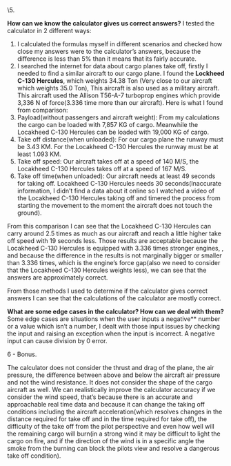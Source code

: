 
\5.

**How can we know the calculator gives us correct answers?** I tested the calculator in 2 different ways:

1. I calculated the formulas myself in different scenarios and checked how close my answers were to the calculator’s answers, because the difference is less than 5% than it means that its fairly accurate.
1. I searched the internet for data about cargo planes take off, firstly I needed to find a similar aircraft to our cargo plane. I found the **Lockheed C-130 Hercules**, which weights 34.38 Ton (Very close to our aircraft which weights 35.0 Ton), This aircraft is also used as a military aircraft. This aircraft used the Allison T56-A-7 turboprop engines which provide 3,336 N of force(3.336 time more than our aircraft). Here is what I found from comparison:
1. Payload(without passengers and aircraft weight): From my calculations the cargo can be loaded with 7,857 KG of cargo. Meanwhile the Locakheed C-130 Hercules can be loaded with 19,000 KG of cargo.
1. Take off distance(when unloaded):  For our cargo plane the runway must be 3.43 KM. For the Locakheed C-130 Hercules the runway must be at least 1.093 KM.
1. Take off speed: Our aircraft takes off at a speed of 140 M/S, the Locakheed C-130 Hercules takes off at a speed of 167 M/S.
1. Take off time(when unloaded): Our aircraft needs at least 49 seconds for taking off. Locakheed C-130 Hercules needs 30 seconds(Inaccurate information, I didn’t find a data about it online so I watched a video of the Locakheed C-130 Hercules taking off and timered the process from starting the movement to the moment the aircraft does not touch the ground).

From this comparison I can see that the Locakheed C-130 Hercules can carry                                                                              around 2.5 times as much as our aircraft and reach a little higher take off speed with 19 seconds less. Those results are acceptable because the Locakheed C-130 Hercules is equipped with 3.336 times stronger engines, , and because the difference in the results is not marginally bigger or smaller than 3.336 times, which is the engine’s force gap(also we need to consider that the Locakheed C-130 Hercules weights less), we can see that the answers are approximately correct.


From those methods I used to determine if the calculator gives correct answers I can see that the calculations of the calculator are mostly correct.

**What are some edge cases in the calculator? How can we deal with them?** Some edge cases are situations when the user inputs a negative** number or a value which isn’t a number, I dealt with those input issues by checking the input and raising an exception when the input is incorrect. A negative input can cause division by 0 error.

6 - Bonus.

The calculator does not consider the thrust and drag of the plane, the air pressure, the difference between above and below the aircraft air pressure and not the wind resistance. It does not consider the shape of the cargo aircraft as well. We can realistically improve the calculator accuracy if we consider the wind speed, that’s because there is an accurate and approachable real time data and because it can change the taking off conditions including the aircraft acceleration(which resolves changes in the distance required for take off and in the time required for take off), the difficulty of the take off from the pilot perspective and even how well will the remaining cargo will burn(in a strong wind it may be difficult to light the cargo on fire, and if the direction of the wind is in a specific angle the smoke from the burning can block the pilots view and resolve a dangerous take off condition).

